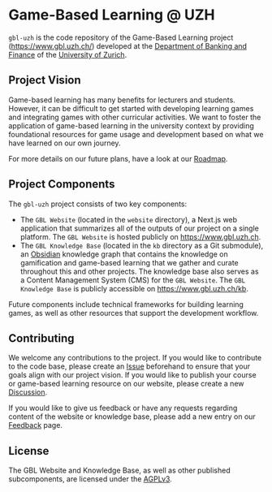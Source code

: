 # Game-Based Learning @ UZH

`gbl-uzh` is the code repository of the Game-Based Learning project (<https://www.gbl.uzh.ch/>) developed at the [Department of Banking and Finance](https://www.bf.uzh.ch/en.html) of the [University of Zurich](https://www.uzh.ch/en.html).

## Project Vision

Game-based learning has many benefits for lecturers and students. However, it can be difficult to get started with developing learning games and integrating games with other curricular activities. We want to foster the application of game-based learning in the university context by providing foundational resources for game usage and development based on what we have learned on our own journey.

For more details on our future plans, have a look at our [Roadmap](https://www.gbl.uzh.ch/roadmap).

## Project Components

The `gbl-uzh` project consists of two key components:

- The `GBL Website` (located in the `website` directory), a Next.js web application that summarizes all of the outputs of our project on a single platform. The `GBL Website` is hosted publicly on <https://www.gbl.uzh.ch>.
- The `GBL Knowledge Base` (located in the `kb` directory as a Git submodule), an [Obsidian](https://obsidian.md/) knowledge graph that contains the knowledge on gamification and game-based learning that we gather and curate throughout this and other projects. The knowledge base also serves as a Content Management System (CMS) for the `GBL Website`. The `GBL Knowledge Base` is publicly accessible on <https://www.gbl.uzh.ch/kb>.

Future components include technical frameworks for building learning games, as well as other resources that support the development workflow.

## Contributing

We welcome any contributions to the project. If you would like to contribute to the code base, please create an [Issue](https://github.com/uzh-bf/gbl-uzh/issues) beforehand to ensure that your goals align with our project vision. If you would like to publish your course or game-based learning resource on our website, please create a new [Discussion](https://github.com/uzh-bf/gbl-uzh/discussions).

If you would like to give us feedback or have any requests regarding content of the website or knowledge base, please add a new entry on our [Feedback](https://gbl-uzh.feedbear.com/boards/gbl-web) page.

## License

The GBL Website and Knowledge Base, as well as other published subcomponents, are licensed under the [AGPLv3](https://www.gnu.org/licenses/agpl-3.0.de.html).
